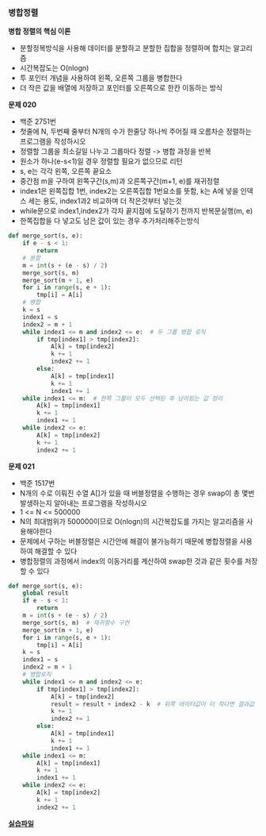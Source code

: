 ### 병합정렬

**병합 정렬의 핵심 이론**

- 분할정복방식을 사용해 데이터를 분할하고 분할한 집합을 정렬하며 합치는 알고리즘
- 시간복잡도는 O(nlogn)
- 투 포인터 개념을 사용하여 왼쪽, 오른쪽 그룹을 병합한다
- 더 작은 값을 배열에 저장하고 포인터를 오른쪽으로 한칸 이동하는 방식

**문제 020**

- 백준 2751번
- 첫줄에 N, 두번째 줄부터 N개의 수가 한줄당 하나씩 주어질 때 오름차순 정렬하는 프로그램을 작성하시오
- 정렬할 그룹을 최소길일 나누고 그룹마다 정렬 -> 병합 과정을 반복
- 원소가 하나(e-s<1)일 경우 정렬할 필요가 없으므로 리턴
- s, e는 각각 왼쪽, 오른쪽 끝요소
- 중간점 m을 구하여 왼쪽구간(s,m)과 오른쪽구간(m+1, e)를 재귀정렬
- index1은 왼쪽집합 1번, index2는 오른쪽집합 1번요소를 뜻함, k는 A에 넣을 인덱스 세는 용도, index1과2 비교하며 더 작은것부터 넣는것
- while문으로 index1,index2가 각자 끝지점에 도달하기 전까지 반복문실행(m, e)
- 한쪽집합을 다 넣고도 남은 값이 있는 경우 추가처리해주는방식

```python
def merge_sort(s, e):
    if e - s < 1:
        return
    # 분할
    m = int(s + (e - s) / 2)
    merge_sort(s, m)
    merge_sort(m + 1, e)
    for i in range(s, e + 1):
        tmp[i] = A[i]
    # 병합
    k = s
    index1 = s
    index2 = m + 1
    while index1 <= m and index2 <= e:  # 두 그룹 병합 로직
        if tmp[index1] > tmp[index2]:
            A[k] = tmp[index2]
            k += 1
            index2 += 1
        else:
            A[k] = tmp[index1]
            k += 1
            index1 += 1
    while index1 <= m:  # 한쪽 그룹이 모두 선택된 후 남아있는 값 정리
        A[k] = tmp[index1]
        k += 1
        index1 += 1
    while index2 <= e:
        A[k] = tmp[index2]
        k += 1
        index2 += 1
```

**문제 021**

- 백준 1517번
- N개의 수로 이뤄진 수열 A[]가 있을 때 버블정렬을 수행하는 경우 swap이 총 몇번 발생하는지 알아내는 프로그램을 작성하시오
- 1 <= N <= 500000
- N의 최대범위가 500000이므로 O(nlogn)의 시간복잡도를 가지는 알고리즘을 사용해야한다
- 문제에서 구하는 버블정렬은 시간안에 해결이 불가능하기 때문에 병합정렬을 사용하여 해결할 수 있다
- 병합정렬의 과정에서 index의 이동거리를 계산하여 swap한 것과 같은 횟수를 저장할 수 있다

```python
def merge_sort(s, e):
    global result
    if e - s < 1:
        return
    m = int(s + (e - s) / 2)
    merge_sort(s, m)  # 재귀함수 구현
    merge_sort(m + 1, e)
    for i in range(s, e + 1):
        tmp[i] = A[i]
    k = s
    index1 = s
    index2 = m + 1
    # 병합로직
    while index1 <= m and index2 <= e:
        if tmp[index1] > tmp[index2]:
            A[k] = tmp[index2]
            result = result + index2 - k  # 뒤쪽 데이터값이 더 작다면 결과값 업데이트
            k += 1
            index2 += 1
        else:
            A[k] = tmp[index1]
            k += 1
            index1 += 1
    while index1 <= m:
        A[k] = tmp[index1]
        k += 1
        index1 += 1
    while index2 <= e:
        A[k] = tmp[index2]
        k += 1
        index2 += 1
```

**[실습파일](chap04_5.py)**
